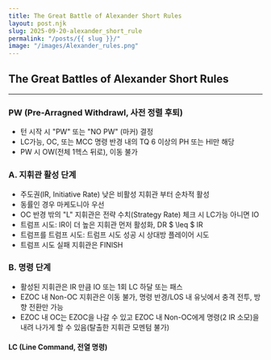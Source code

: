 ```yaml
---
title: The Great Battle of Alexander Short Rules
layout: post.njk
slug: 2025-09-20-alexander_short_rule
permalink: "/posts/{{ slug }}/"
image: "/images/Alexander_rules.png"
---
```


## The Great Battles of Alexander Short Rules
---


### PW (Pre-Arragned Withdrawl, 사전 정렬 후퇴)
- 턴 시작 시 "PW" 또는 "NO PW" (마커) 결정
- LC가능, OC, 또는 MCC 명령 반경 내의 TQ 6 이상의 PH 또는 HI만 해당
- PW 시 OW(전체 1헥스 뒤로), 이동 불가


### A. 지휘관 활성 단계
- 주도권(IR, Initiative Rate) 낮은 비활성 지휘관 부터 순차적 활성
- 동률인 경우 마케도니아 우선
- OC 반경 밖의 "L" 지휘관은 전략 수치(Strategy Rate) 체크 시 LC가능 아니면 IO
- 트럼프 시도: IR이 더 높은 지휘관 먼저 활성화, DR $ \leq $ IR 
- 트럼프를 트럼프 시도: 트럼프 시도 성공 시 상대방 플레이어 시도
- 트럼프 시도 실패 지휘관은 FINISH

### B. 명령 단계
- 활성된 지휘관은 IR 만큼 IO 또는 1회 LC 하달 또는 패스
- EZOC 내 Non-OC 지휘관은 이동 불가, 명령 반경/LOS 내 유닛에서 충격 전투, 방향 전환만 가능
- EZOC 내 OC는 EZOC을 나갈 수 있고 EZOC 내 Non-OC에게 명령(2 IR 소모)을 내려 나가게 할 수 있음(탈출한 지휘관 모멘텀 불가)
#### LC (Line Command, 전열 명령)
